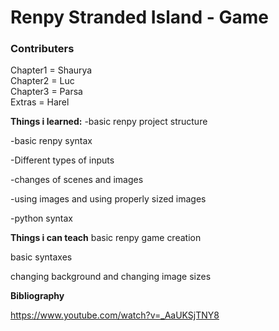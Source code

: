 # Renpy Stranded Island - Game
### Contributers
Chapter1 =  Shaurya <br>
Chapter2 = Luc <br>
Chapter3 = Parsa <br>
Extras = Harel <br>

**Things i learned:**
-basic renpy project structure 


-basic renpy syntax 


-Different types of inputs


-changes of scenes and images


-using images and using properly sized images


-python syntax

**Things i can teach** 
basic renpy game creation


basic syntaxes 


changing background and changing image sizes 


**Bibliography**


https://www.youtube.com/watch?v=_AaUKSjTNY8
